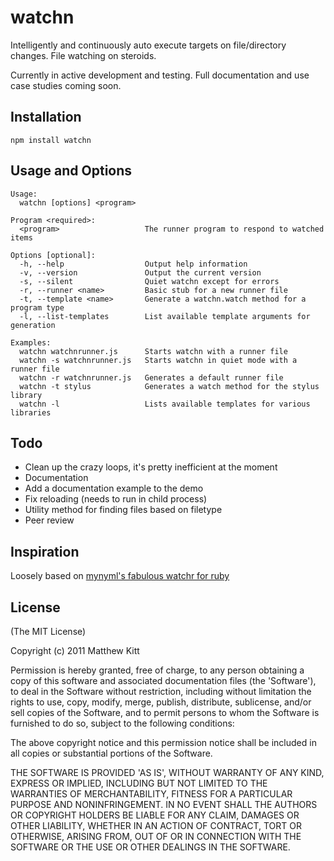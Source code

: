 
# watchn

Intelligently and continuously auto execute targets on file/directory changes. File watching on steroids.

Currently in active development and testing. Full documentation and use case studies coming soon.


## Installation

    npm install watchn


## Usage and Options

    Usage:
      watchn [options] <program>

    Program <required>:
      <program>                   The runner program to respond to watched items

    Options [optional]:
      -h, --help                  Output help information
      -v, --version               Output the current version
      -s, --silent                Quiet watchn except for errors
      -r, --runner <name>         Basic stub for a new runner file
      -t, --template <name>       Generate a watchn.watch method for a program type
      -l, --list-templates        List available template arguments for generation

    Examples:
      watchn watchnrunner.js      Starts watchn with a runner file
      watchn -s watchnrunner.js   Starts watchn in quiet mode with a runner file
      watchn -r watchnrunner.js   Generates a default runner file
      watchn -t stylus            Generates a watch method for the stylus library
      watchn -l                   Lists available templates for various libraries


## Todo

- Clean up the crazy loops, it's pretty inefficient at the moment
- Documentation
- Add a documentation example to the demo
- Fix reloading (needs to run in child process)
- Utility method for finding files based on filetype
- Peer review


## Inspiration

Loosely based on [mynyml's fabulous watchr for ruby](http://mynyml.com/ruby/flexible-continuous-testing)


## License

(The MIT License)

Copyright (c) 2011 Matthew Kitt

Permission is hereby granted, free of charge, to any person obtaining
a copy of this software and associated documentation files (the
'Software'), to deal in the Software without restriction, including
without limitation the rights to use, copy, modify, merge, publish,
distribute, sublicense, and/or sell copies of the Software, and to
permit persons to whom the Software is furnished to do so, subject to
the following conditions:

The above copyright notice and this permission notice shall be
included in all copies or substantial portions of the Software.

THE SOFTWARE IS PROVIDED 'AS IS', WITHOUT WARRANTY OF ANY KIND,
EXPRESS OR IMPLIED, INCLUDING BUT NOT LIMITED TO THE WARRANTIES OF
MERCHANTABILITY, FITNESS FOR A PARTICULAR PURPOSE AND NONINFRINGEMENT.
IN NO EVENT SHALL THE AUTHORS OR COPYRIGHT HOLDERS BE LIABLE FOR ANY
CLAIM, DAMAGES OR OTHER LIABILITY, WHETHER IN AN ACTION OF CONTRACT,
TORT OR OTHERWISE, ARISING FROM, OUT OF OR IN CONNECTION WITH THE
SOFTWARE OR THE USE OR OTHER DEALINGS IN THE SOFTWARE.

